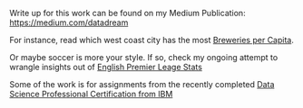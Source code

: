Write up for this work can be found on my Medium Publication: https://medium.com/datadream

For instance, read which west coast city has the most [Breweries per Capita](https://medium.com/datadream/beer-boroughs-f9432e1859d3). 

Or maybe soccer is more your style.  If so, check my ongoing attempt to wrangle insights out of [English Premier Leage Stats](https://medium.com/datadream/english-premier-league-stats-bd07fe8a0af)

Some of the work is for assignments from the recently completed [Data Science Professional Certification from IBM](https://www.coursera.org/specializations/ibm-data-science-professional-certificate)

